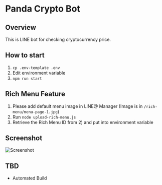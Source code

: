 # Panda Crypto Bot

## Overview
This is LINE bot for checking cryptocurrency price.

## How to start
1. `cp .env-template .env`
2. Edit environment variable
4. `npm run start`

## Rich Menu Feature
1. Please add default menu image in LINE@ Manager (Image is in `/rich-menu/menu-page-1.jpg`)
2. Run `node upload-rich-menu.js`
3. Retrieve the Rich Menu ID from 2) and put into environment variable

## Screenshot
![Screenshot](./screenshot.gif)

## TBD
- Automated Build
